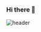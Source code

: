 ### Hi there 👋
![header](https://capsule-render.vercel.app/api?type=waving&color=#C3C0E6&height=300&section=header&text=Minhyeok's%20Github&fontSize=90)


